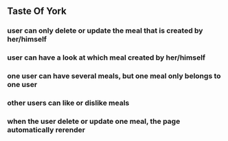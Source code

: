 ## Taste Of York
### user can only delete or update the meal that is created by her/himself
### user can have a look at which meal created by her/himself
### one user can have several meals, but one meal only belongs to one user
### other users can like or dislike meals
### when the user delete or update one meal, the page automatically rerender